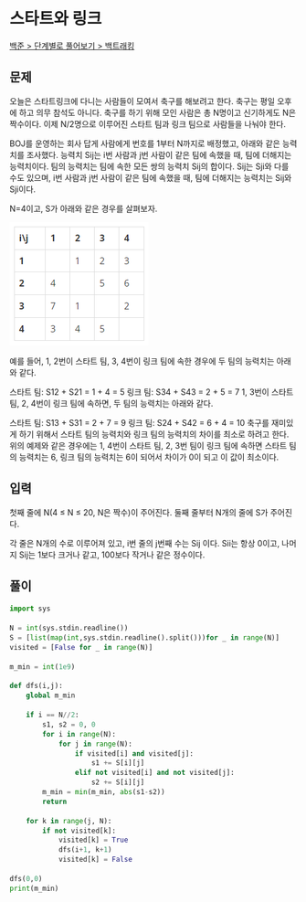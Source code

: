 # 스타트와 링크

[백준 > 단계별로 풀어보기 > 백트래킹](https://www.acmicpc.net/problem/14889)

## 문제

오늘은 스타트링크에 다니는 사람들이 모여서 축구를 해보려고 한다. 축구는 평일 오후에 하고 의무 참석도 아니다. 축구를 하기 위해 모인 사람은 총 N명이고 신기하게도 N은 짝수이다. 이제 N/2명으로 이루어진 스타트 팀과 링크 팀으로 사람들을 나눠야 한다.

BOJ를 운영하는 회사 답게 사람에게 번호를 1부터 N까지로 배정했고, 아래와 같은 능력치를 조사했다. 능력치 Sij는 i번 사람과 j번 사람이 같은 팀에 속했을 때, 팀에 더해지는 능력치이다. 팀의 능력치는 팀에 속한 모든 쌍의 능력치 Sij의 합이다. Sij는 Sji와 다를 수도 있으며, i번 사람과 j번 사람이 같은 팀에 속했을 때, 팀에 더해지는 능력치는 Sij와 Sji이다.

N=4이고, S가 아래와 같은 경우를 살펴보자.

![Alt text](image.png)

예를 들어, 1, 2번이 스타트 팀, 3, 4번이 링크 팀에 속한 경우에 두 팀의 능력치는 아래와 같다.

스타트 팀: S12 + S21 = 1 + 4 = 5
링크 팀: S34 + S43 = 2 + 5 = 7
1, 3번이 스타트 팀, 2, 4번이 링크 팀에 속하면, 두 팀의 능력치는 아래와 같다.

스타트 팀: S13 + S31 = 2 + 7 = 9
링크 팀: S24 + S42 = 6 + 4 = 10
축구를 재미있게 하기 위해서 스타트 팀의 능력치와 링크 팀의 능력치의 차이를 최소로 하려고 한다. 위의 예제와 같은 경우에는 1, 4번이 스타트 팀, 2, 3번 팀이 링크 팀에 속하면 스타트 팀의 능력치는 6, 링크 팀의 능력치는 6이 되어서 차이가 0이 되고 이 값이 최소이다.

## 입력

첫째 줄에 N(4 ≤ N ≤ 20, N은 짝수)이 주어진다. 둘째 줄부터 N개의 줄에 S가 주어진다.

각 줄은 N개의 수로 이루어져 있고, i번 줄의 j번째 수는 Sij 이다. Sii는 항상 0이고, 나머지 Sij는 1보다 크거나 같고, 100보다 작거나 같은 정수이다.

## 풀이

```python
import sys

N = int(sys.stdin.readline())
S = [list(map(int,sys.stdin.readline().split()))for _ in range(N)]
visited = [False for _ in range(N)]

m_min = int(1e9)

def dfs(i,j):
    global m_min

    if i == N//2:
        s1, s2 = 0, 0
        for i in range(N):
            for j in range(N):
                if visited[i] and visited[j]:
                    s1 += S[i][j]
                elif not visited[i] and not visited[j]:
                    s2 += S[i][j]
        m_min = min(m_min, abs(s1-s2))
        return

    for k in range(j, N):
        if not visited[k]:
            visited[k] = True
            dfs(i+1, k+1)
            visited[k] = False

dfs(0,0)
print(m_min)
```